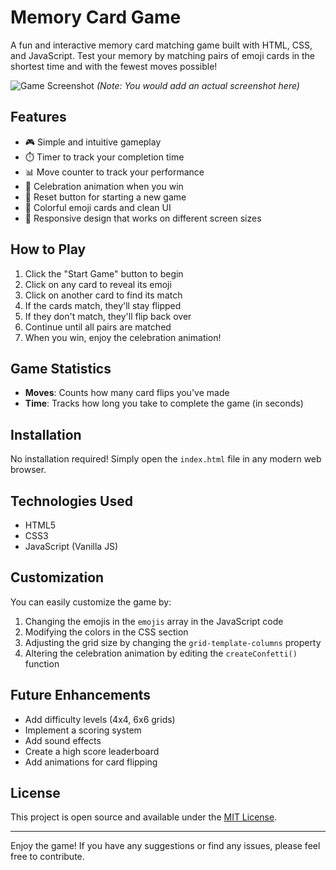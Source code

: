 # Memory Card Game

A fun and interactive memory card matching game built with HTML, CSS, and JavaScript. Test your memory by matching pairs of emoji cards in the shortest time and with the fewest moves possible!

![Game Screenshot](screenshot.png) *(Note: You would add an actual screenshot here)*

## Features

- 🎮 Simple and intuitive gameplay
- ⏱️ Timer to track your completion time
- 📊 Move counter to track your performance
- 🎉 Celebration animation when you win
- 🔄 Reset button for starting a new game
- 🎨 Colorful emoji cards and clean UI
- 📱 Responsive design that works on different screen sizes

## How to Play

1. Click the "Start Game" button to begin
2. Click on any card to reveal its emoji
3. Click on another card to find its match
4. If the cards match, they'll stay flipped
5. If they don't match, they'll flip back over
6. Continue until all pairs are matched
7. When you win, enjoy the celebration animation!

## Game Statistics

- **Moves**: Counts how many card flips you've made
- **Time**: Tracks how long you take to complete the game (in seconds)

## Installation

No installation required! Simply open the `index.html` file in any modern web browser.

## Technologies Used

- HTML5
- CSS3
- JavaScript (Vanilla JS)

## Customization

You can easily customize the game by:

1. Changing the emojis in the `emojis` array in the JavaScript code
2. Modifying the colors in the CSS section
3. Adjusting the grid size by changing the `grid-template-columns` property
4. Altering the celebration animation by editing the `createConfetti()` function

## Future Enhancements

- Add difficulty levels (4x4, 6x6 grids)
- Implement a scoring system
- Add sound effects
- Create a high score leaderboard
- Add animations for card flipping

## License

This project is open source and available under the [MIT License](LICENSE).

---

Enjoy the game! If you have any suggestions or find any issues, please feel free to contribute.
